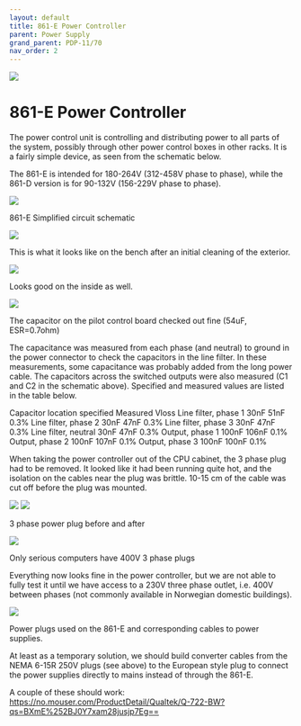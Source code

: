 ```yaml
---
layout: default
title: 861-E Power Controller
parent: Power Supply
grand_parent: PDP-11/70
nav_order: 2
---
```


![](/assets/images/pdp-11-70/2021-03-17_09.56_Cabinet_header-1-768x75.jpg)

# 861-E Power Controller

The power control unit is controlling and distributing power to all parts of the system, possibly through other power control boxes in other racks. It is a fairly simple device, as seen from the schematic below.

The 861-E is intended for 180-264V (312-458V phase to phase), while the 861-D version is for 90-132V (156-229V phase to phase).

![](/assets/images/pdp-11-70/EK-11070-MM-002_Fig_4.13-1024x890.png)

861-E Simplified circuit schematic

![](/assets/images/pdp-11-70/2021-03-06_17.42_Power_controller-1024x327.jpeg)

This is what it looks like on the bench after an initial cleaning of the exterior.

![](/assets/images/pdp-11-70/2021-03-07_08.08_Power_controller_2-1024x760.jpg)

Looks good on the inside as well.

![](/assets/images/pdp-11-70/2021-03-07_08.10_Power_controller-1024x726.jpeg)

The capacitor on the pilot control board checked out fine (54uF, ESR=0.7ohm)

The capacitance was measured from each phase (and neutral) to ground in the power connector to check the capacitors in the line filter. In these measurements, some capacitance was probably added from the long power cable. The capacitors across the switched outputs were also measured (C1 and C2 in the schematic above). Specified and measured values are listed in the table below.

  Capacitor location    specified  Measured   Vloss
  Line filter, phase 1  30nF       51nF       0.3%
  Line filter, phase 2  30nF       47nF       0.3%
  Line filter, phase 3  30nF       47nF       0.3%
  Line filter, neutral  30nF       47nF       0.3%
  Output, phase 1       100nF      106nF      0.1%
  Output, phase 2       100nF      107nF      0.1%
  Output, phase 3       100nF      100nF      0.1%

When taking the power controller out of the CPU cabinet, the 3 phase plug had to be removed. It looked like it had been running quite hot, and the isolation on the cables near the plug was brittle. 10-15 cm of the cable was cut off before the plug was mounted.

![](/assets/images/pdp-11-70/2021-03-06_16.04_3phase_plug_1-e1615874322532-768x1025.jpeg)
![](/assets/images/pdp-11-70/2021-03-07_07.50_3phase_plug-e1615874356744-712x1024.jpeg)

3 phase power plug before and after

![](/assets/images/pdp-11-70/2021-03-07_07.56_3phase_plug-1024x768.jpeg)

Only serious computers have 400V 3 phase plugs

Everything now looks fine in the power controller, but we are not able to fully test it until we have access to a 230V three phase outlet, i.e. 400V between phases (not commonly available in Norwegian domestic buildings).

![](/assets/images/pdp-11-70/EK-11070-MM-002_Fig_3.8.png)

Power plugs used on the 861-E and corresponding cables to power supplies.

At least as a temporary solution, we should build converter cables from the NEMA 6-15R 250V plugs (see above) to the European style plug to connect the power supplies directly to mains instead of through the 861-E.

A couple of these should work: https://no.mouser.com/ProductDetail/Qualtek/Q-722-BW?qs=BXmE%252BJ0Y7xam28jusjp7Eg==
